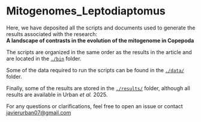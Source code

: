 # Mitogenomes_Leptodiaptomus

Here, we have deposited all the scripts and documents used to generate the results associated with the research:  
**A landscape of contrasts in the evolution of the mitogenome in Copepoda**  

The scripts are organized in the same order as the results in the article and are located in the [`./bin`](./bin) folder.  

Some of the data required to run the scripts can be found in the [`./data/`](.data) folder.  

Finally, some of the results are stored in the [`./results/`](./results) folder, although all results are available in Urban *et al.* 2025.  

For any questions or clarifications, feel free to open an issue or contact [javierurban07@gmail.com](javierurban07@gmail.com)
